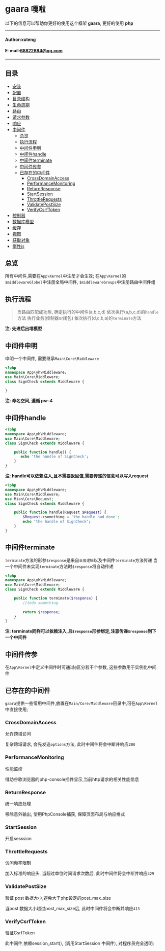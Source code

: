 **gaara** `嘎啦`
==========================
以下的信息可以帮助你更好的使用这个框架 **gaara**, 更好的使用 **php**
****
#### Author:xuteng
#### E-mail:68822684@qq.com
****
## 目录
* [安装](/helper/install.md)
* [配置](/helper/configure.md)
* [目录结构](/helper/catalog.md)
* [生命周期](/helper/cycle.md)
* [路由](/helper/route.md)
* [请求参数](/helper/request.md)
* [响应](/helper/response.md)
* [中间件](/helper/middleware.md)
    * [总览](#总览)
    * [执行流程](#执行流程)
    * [中间件申明](#中间件申明)
    * [中间件handle](#中间件handle)
    * [中间件terminate](#中间件terminate)
    * [中间件传参](#中间件传参)
    * [已存在的中间件](#已存在的中间件)
        * [CrossDomainAccess](#CrossDomainAccess)
        * [PerformanceMonitoring](#PerformanceMonitoring)
        * [ReturnResponse](#ReturnResponse)
        * [StartSession](#StartSession)
        * [ThrottleRequests](#ThrottleRequests)
        * [ValidatePostSize](#ValidatePostSize)
        * [VerifyCsrfToken](#VerifyCsrfToken)
* [控制器](/helper/controller.md)
* [数据库模型](/helper/model.md)
* [缓存](/helper/cache.md)
* [视图](/helper/view.md)
* [获取对象](/helper/getobj.md)
* [惰性js](/helper/inertjs.md)

## 总览

所有中间件,需要在`App\Kernel`中注册才会生效;
在`App\Kernel`的`$middlewareGlobel`中注册全局中间件, `$middlewareGroups`中注册路由中间件组

## 执行流程

> 当路由匹配成功后, 确定执行的中间件(a,b,c,d)
> 依次执行(a,b,c,d)的`handle`方法
> 执行业务(控制器or闭包)
> 依次执行(d,c,b,a)的`terminate`方法


**注: 先进后出堆模型**

## 中间件申明

申明一个中间件, 需要继承`Main\Core\Middleware`
```php
<?php
namespace App\yh\Middleware;
use Main\Core\Middleware;
class SignCheck extends Middleware {
    
}
```
**注: 命名空间, 遵循 psr-4**

## 中间件handle

```php
<?php
namespace App\yh\Middleware;
use Main\Core\Middleware;
class SignCheck extends Middleware {

    public function handle() {
       echo 'the handle of SignCheck';
    }
}
```
**注: handle可以依赖注入,且不需要返回值,需要传递的信息可以写入request**
```php
<?php
namespace App\yh\Middleware;
use Main\Core\Middleware;
use Mian\Core\Request;
class SignCheck extends Middleware {

    public function handle(Request $Request) {
        $Request->something = 'the handle had done';
        echo 'the handle of SignCheck';
    }
}
```
## 中间件terminate

`terminate`方法的形参`$response`是来自`业务逻辑`以及中间件`terminate`方法传递
当一个中间件未实现`terminate`方法时`$response`将自动传递
```php
<?php
namespace App\yh\Middleware;
use Main\Core\Middleware;
class SignCheck extends Middleware {

    public function terminate($response) {
        //todo something
        
        return $response;
    }
}

```
**注: terminate同样可以依赖注入,且`$response`形参绑定,注意传递`$response`到下一个中间件**

## 中间件传参

在`App\Kernel`中定义中间件时可通过`@`区分若干个参数, 这些参数用于实例化中间件

## 已存在的中间件

`gaara`提供一些常用中间件,放置在`Main/Core/Middleware`目录中,可在`App\Kernel`中直接使用;

### CrossDomainAccess

允许跨域访问

复杂跨域请求, 会先发送`options`方法, 此时中间件将会中断并响应`200`

### PerformanceMonitoring

性能监控

借助谷歌浏览器的php-console插件显示,当前http请求的相关性能信息

### ReturnResponse

统一响应处理

移除意外输出, 使用PhpConsole捕获, 保障页面布局与响应格式

### StartSession

开启sesssion

### ThrottleRequests

访问频率限制

加入标准的响应头, 当超过单位时间请求次数后, 此时中间件将会中断并响应`429`

### ValidatePostSize

验证 post 数据大小,避免大于php设定的post_max_size

当post 数据大小超过post_max_size后, 此时中间件将会中断并响应`413`

### VerifyCsrfToken

验证CsrfToken

此中间件,依赖session_start(), (调用StartSession 中间件), 对程序员完全透明;

